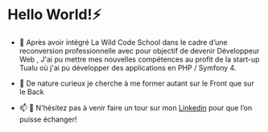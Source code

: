 # Hello World!⚡ 

- 🔭  Après avoir intégré La Wild Code School dans le cadre d’une reconversion professionnelle avec pour objectif de devenir Développeur Web ,
      J'ai pu mettre mes nouvelles compétences au profit de la start-up Tualu où j'ai pu développer des applications en PHP / Symfony 4.
     
- 🌱  De nature curieux je cherche à me former autant sur le Front que sur le Back 

- 📫 💬 N'hésitez pas à venir faire un tour sur mon [Linkedin](https://www.linkedin.com/in/kf8522/) pour que l’on puisse échanger!


